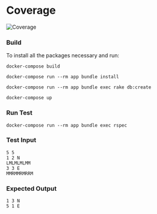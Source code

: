 # Coverage
![Coverage](https://github.com/sergiohc/roverbit/workflows/CI/badge.svg)

### Build
To install all the packages necessary and run:
```shell
docker-compose build

docker-compose run --rm app bundle install

docker-compose run --rm app bundle exec rake db:create

docker-compose up
```


### Run Test
```shell
docker-compose run --rm app bundle exec rspec
```
### Test Input
```shell
5 5
1 2 N
LMLMLMLMM
3 3 E
MMRMMRMRRM
```
### Expected Output
```shell
1 3 N
5 1 E
```
